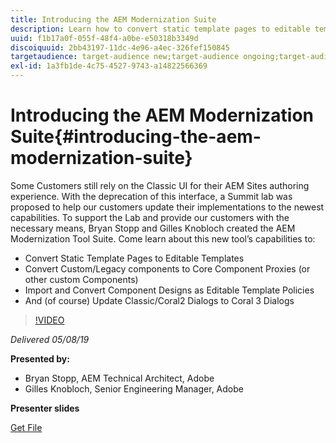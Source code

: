 ```yaml
---
title: Introducing the AEM Modernization Suite
description: Learn how to convert static template pages to editable templates. Learn how to convert custom or legacy components to Core Component Proxies, and more.
uuid: f1b17a0f-055f-48f4-a0be-e50318b3349d
discoiquuid: 2bb43197-11dc-4e96-a4ec-326fef150845
targetaudience: target-audience new;target-audience ongoing;target-audience upgrader
exl-id: 1a3fb1de-4c75-4527-9743-a14822566369
---
```

# Introducing the AEM Modernization Suite{#introducing-the-aem-modernization-suite}

Some Customers still rely on the Classic UI for their AEM Sites authoring experience. With the deprecation of this interface, a Summit lab was proposed to help our customers update their implementations to the newest capabilities. To support the Lab and provide our customers with the necessary means, Bryan Stopp and Gilles Knobloch created the AEM Modernization Tool Suite.  Come learn about this new tool’s capabilities to: 

* Convert Static Template Pages to Editable Templates
* Convert Custom/Legacy components to Core Component Proxies (or other custom Components)
* Import and Convert Component Designs as Editable Template Policies
* And (of course) Update Classic/Coral2 Dialogs to Coral 3 Dialogs  

>[!VIDEO](https://video.tv.adobe.com/v/27322?quality=9)

*Delivered 05/08/19*

**Presented by:**

* Bryan Stopp, AEM Technical Architect, Adobe
* Gilles Knobloch, Senior Engineering Manager, Adobe

**Presenter slides**

[Get File](assets/modernization-toolsaemgems.pdf)
